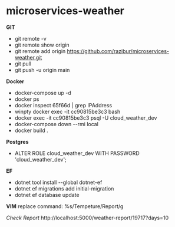 # microservices-weather

**GIT**
 *  git remote -v
 *  git remote show origin
 *  git remote add origin https://github.com/razibur/microservices-weather.git
 *  git pull
 *  git push -u origin main
 
**Docker**
* docker-compose up -d
* docker ps
* docker inspect 65f66d | grep IPAddress
* winpty docker exec -it cc90815be3c3 bash
* docker exec -it cc90815be3c3 psql -U cloud_weather_dev
* docker-compose down --rmi local
* docker build .

**Postgres**
*  ALTER ROLE cloud_weather_dev WITH PASSWORD 'cloud_weather_dev';

**EF**
* dotnet tool install --global dotnet-ef
* dotnet ef migrations add initial-migration
* dotnet ef database update

**VIM**
replace command: %s/Tempeture/Report/g

*Check Report*
http://localhost:5000/weather-report/19717?days=10
